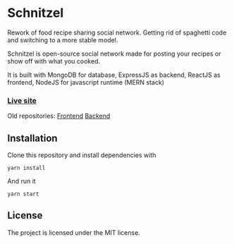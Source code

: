 # Schnitzel	
Rework of food recipe sharing social network. Getting rid of spaghetti code and switching to a more stable model. 

Schnitzel is open-source social network made for posting your recipes or show off with what you cooked.

It is built with MongoDB for database, ExpressJS as backend, ReactJS as frontend, NodeJS for javascript runtime (MERN stack)

### [Live site](https://schnitzel.yurma.wtf/)

Old repositories: [Frontend](https://github.com/Yurma/schnitzel_old) [Backend](https://github.com/Yurma/schnitzel_backend)

Installation
-------
Clone this repository and install dependencies with

```yarn install```

And run it

```yarn start```

License
-------

The project is licensed under the MIT license.
